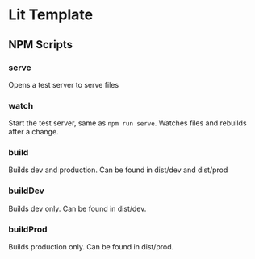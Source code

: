 # Lit Template

## NPM Scripts
### serve

Opens a test server to serve files

### watch 

Start the test server, same as `npm run serve`. Watches files and rebuilds after a change.

### build

Builds dev and production. Can be found in dist/dev and dist/prod 

### buildDev

Builds dev only. Can be found in dist/dev.

### buildProd

Builds production only. Can be found in dist/prod.
